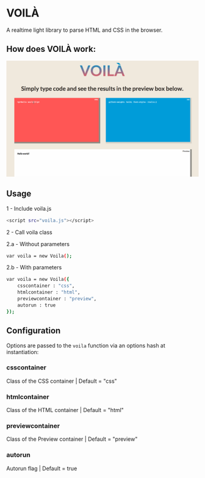 VOILÀ
========

A realtime light library to parse HTML and CSS in the browser.

## How does VOILÀ work:
![voila_usage](https://raw.githubusercontent.com/Daniesy/voila/master/screen.gif)

## Usage

1 - Include voila.js
```bash 
<script src="voila.js"></script>
```
2 - Call voila class

2.a - Without parameters

```bash 
var voila = new Voila();
```

2.b - With parameters

```bash 
var voila = new Voila({
	csscontainer : "css",
	htmlcontainer : "html",
	previewcontainer : "preview",
	autorun : true
});
```

## Configuration

Options are passed to the ```voila``` function via an options hash at instantiation:

### csscontainer
Class of the CSS container | Default = "css"

### htmlcontainer
Class of the HTML container | Default = "html"

### previewcontainer
Class of the Preview container | Default = "preview"

### autorun
Autorun flag | Default = true
